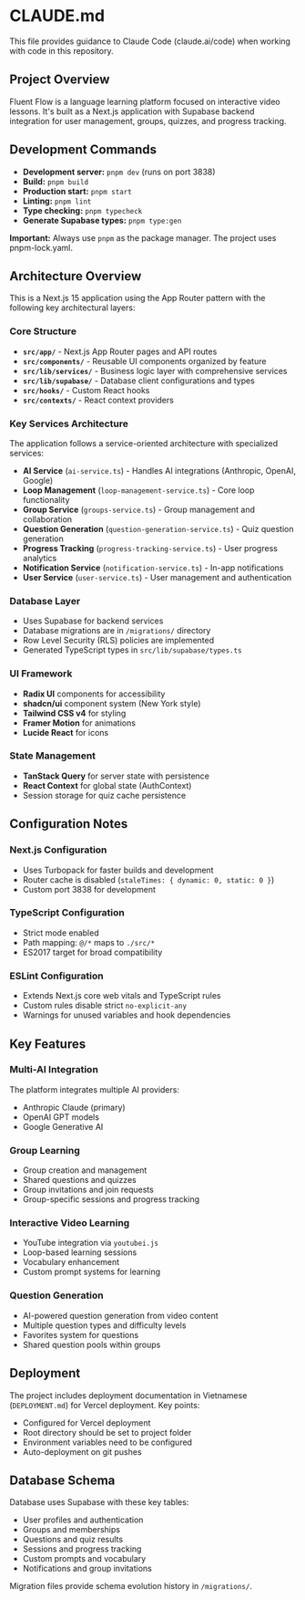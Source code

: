 # CLAUDE.md

This file provides guidance to Claude Code (claude.ai/code) when working with code in this repository.

## Project Overview

Fluent Flow is a language learning platform focused on interactive video lessons. It's built as a Next.js application with Supabase backend integration for user management, groups, quizzes, and progress tracking.

## Development Commands

- **Development server:** `pnpm dev` (runs on port 3838)
- **Build:** `pnpm build`
- **Production start:** `pnpm start`
- **Linting:** `pnpm lint`
- **Type checking:** `pnpm typecheck`
- **Generate Supabase types:** `pnpm type:gen`

**Important:** Always use `pnpm` as the package manager. The project uses pnpm-lock.yaml.

## Architecture Overview

This is a Next.js 15 application using the App Router pattern with the following key architectural layers:

### Core Structure
- **`src/app/`** - Next.js App Router pages and API routes
- **`src/components/`** - Reusable UI components organized by feature
- **`src/lib/services/`** - Business logic layer with comprehensive services
- **`src/lib/supabase/`** - Database client configurations and types
- **`src/hooks/`** - Custom React hooks
- **`src/contexts/`** - React context providers

### Key Services Architecture
The application follows a service-oriented architecture with specialized services:
- **AI Service** (`ai-service.ts`) - Handles AI integrations (Anthropic, OpenAI, Google)
- **Loop Management** (`loop-management-service.ts`) - Core loop functionality
- **Group Service** (`groups-service.ts`) - Group management and collaboration
- **Question Generation** (`question-generation-service.ts`) - Quiz question generation
- **Progress Tracking** (`progress-tracking-service.ts`) - User progress analytics
- **Notification Service** (`notification-service.ts`) - In-app notifications
- **User Service** (`user-service.ts`) - User management and authentication

### Database Layer
- Uses Supabase for backend services
- Database migrations are in `/migrations/` directory
- Row Level Security (RLS) policies are implemented
- Generated TypeScript types in `src/lib/supabase/types.ts`

### UI Framework
- **Radix UI** components for accessibility
- **shadcn/ui** component system (New York style)
- **Tailwind CSS v4** for styling
- **Framer Motion** for animations
- **Lucide React** for icons

### State Management
- **TanStack Query** for server state with persistence
- **React Context** for global state (AuthContext)
- Session storage for quiz cache persistence

## Configuration Notes

### Next.js Configuration
- Uses Turbopack for faster builds and development
- Router cache is disabled (`staleTimes: { dynamic: 0, static: 0 }`)
- Custom port 3838 for development

### TypeScript Configuration
- Strict mode enabled
- Path mapping: `@/*` maps to `./src/*`
- ES2017 target for broad compatibility

### ESLint Configuration
- Extends Next.js core web vitals and TypeScript rules
- Custom rules disable strict `no-explicit-any`
- Warnings for unused variables and hook dependencies

## Key Features

### Multi-AI Integration
The platform integrates multiple AI providers:
- Anthropic Claude (primary)
- OpenAI GPT models
- Google Generative AI

### Group Learning
- Group creation and management
- Shared questions and quizzes
- Group invitations and join requests
- Group-specific sessions and progress tracking

### Interactive Video Learning
- YouTube integration via `youtubei.js`
- Loop-based learning sessions
- Vocabulary enhancement
- Custom prompt systems for learning

### Question Generation
- AI-powered question generation from video content
- Multiple question types and difficulty levels
- Favorites system for questions
- Shared question pools within groups

## Deployment

The project includes deployment documentation in Vietnamese (`DEPLOYMENT.md`) for Vercel deployment. Key points:
- Configured for Vercel deployment
- Root directory should be set to project folder
- Environment variables need to be configured
- Auto-deployment on git pushes

## Database Schema

Database uses Supabase with these key tables:
- User profiles and authentication
- Groups and memberships
- Questions and quiz results
- Sessions and progress tracking
- Custom prompts and vocabulary
- Notifications and group invitations

Migration files provide schema evolution history in `/migrations/`.